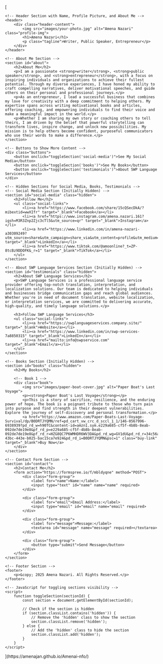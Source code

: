 [<!DOCTYPE html>
<html lang="en">
<head>
    <meta charset="UTF-8">
    <meta name="viewport" content="width=device-width, initial-scale=1.0">
    <title>Amena Nazari - Writer Profile</title>
    <link rel="stylesheet" href="styles.css">
</head>
<body>

    <!-- Header Section with Name, Profile Picture, and About Me -->
    <header>
        <div class="header-content">
            <img src="images/your-photo.jpg" alt="Amena Nazari" class="profile-img">
            <h1>Amena Nazari</h1>
            <p class="tagline">Writer, Public Speaker, Entrepreneur</p>
        </div>
    </header>

    <!-- About Me Section -->
    <section id="about">
        <h2>About Me</h2>
        <p>I am a passionate <strong>writer</strong>, <strong>public speaker</strong>, and <strong>entrepreneur</strong>, with a focus on inspiring individuals and organizations to achieve their fullest potential. Through my diverse experiences, I have honed my ability to craft compelling narratives, deliver motivational speeches, and guide others on their personal and professional journeys.</p>
        <p>As an entrepreneur, I lead a successful business that combines my love for creativity with a deep commitment to helping others. My expertise spans across writing motivational books and articles, offering coaching, and empowering individuals to find their voice and make a meaningful impact in the world.</p>
        <p>Whether I am sharing my own story or coaching others to tell theirs, I am driven by the belief that powerful storytelling can transform lives, inspire change, and unlock new possibilities. My mission is to help others become confident, purposeful communicators who use their words to make a difference.</p>
    </section>

    <!-- Buttons to Show More Content -->
    <div class="buttons">
        <button onclick="toggleSection('social-media')">See My Social Media</button>
        <button onclick="toggleSection('books')">See My Books</button>
        <button onclick="toggleSection('testimonials')">About SWP Language Services</button>
    </div>

    <!-- Hidden Sections for Social Media, Books, Testimonials -->
    <!-- Social Media Section (Initially Hidden) -->
    <section id="social-media" class="hidden">
        <h2>Follow Me</h2>
        <ul class="social-links">
            <li><a href="https://www.facebook.com/share/15cQSecDkA/?mibextid=wwXIfr" target="_blank">Facebook</a></li>
            <li><a href="https://www.instagram.com/amena.nazari.161?igsh=M3R3Znp2Zjc3cTl5&utm_source=qr" target="_blank">Instagram</a></li>
            <li><a href="https://www.linkedin.com/in/amena-nazari-a30309249?utm_source=share&utm_campaign=share_via&utm_content=profile&utm_medium=ios_app" target="_blank">LinkedIn</a></li>
            <li><a href="https://www.tiktok.com/@amoonline?_t=ZP-8tcBz9DDOFK&_r=1" target="_blank">TikTok</a></li>
        </ul>
    </section>

    <!-- About SWP Language Services Section (Initially Hidden) -->
    <section id="testimonials" class="hidden">
        <h2>About SWP Language Services</h2>
        <p>SWP Language Services is a professional language service provider offering top-notch translation, interpretation, and localization solutions. Our team is dedicated to helping individuals and businesses bridge communication gaps and reach global audiences. Whether you're in need of document translation, website localization, or interpretation services, we are committed to delivering accurate, high-quality, and timely language solutions.</p>
        
        <h3>Follow SWP Language Services</h3>
        <ul class="social-links">
            <li><a href="https://swplanguageservices.company.site/" target="_blank">Website</a></li>
            <li><a href="https://www.linkedin.com/in/swp-services-7a8850315" target="_blank">LinkedIn</a></li>
            <li><a href="mailto:info@swpservice.com" target="_blank">Email</a></li>
        </ul>
    </section>

    <!-- Books Section (Initially Hidden) -->
    <section id="books" class="hidden">
        <h2>My Books</h2>

        <!-- Book 1 -->
        <div class="book">
            <img src="images/paper-boat-cover.jpg" alt="Paper Boat's Last Voyage">
            <p><strong>Paper Boat's Last Voyage</strong></p>
            <p>This is a story of sacrifice, resilience, and the enduring power of hope. The book is a poignant tribute to those who turn pain into purpose and find strength in their deepest vulnerabilities. Explore the journey of self-discovery and personal transformation.</p>
            <a href="https://www.amazon.com/Paper-Boats-Last-Voyage-Survival/dp/B0DRTJYQMN/ref=pd_cart_vw_crc_d_sccl_1_1/146-0567996-6938939?pd_rd_w=h90TC&content-id=amzn1.sym.e229a685-cf5f-4b8b-8eab-092de7de19e8&pf_rd_p=e229a685-cf5f-4b8b-8eab-092de7de19e8&pf_rd_r=HZG8QC7P6WMHDR6WV3DA&pd_rd_wg=GV1dU&pd_rd_r=34c56a96-43bc-443e-b025-bac15ca7e924&pd_rd_i=B0DRTJYQMN&psc=1" class="buy-link" target="_blank">Buy Now</a>
        </div>
    </section>

    <!-- Contact Form Section -->
    <section id="contact">
        <h2>Contact Me</h2>
        <form action="https://formspree.io/f/mbldyqne" method="POST">
            <div class="form-group">
                <label for="name">Name:</label>
                <input type="text" id="name" name="name" required>
            </div>

            <div class="form-group">
                <label for="email">Email Address:</label>
                <input type="email" id="email" name="email" required>
            </div>

            <div class="form-group">
                <label for="message">Message:</label>
                <textarea id="message" name="message" required></textarea>
            </div>

            <div class="form-group">
                <button type="submit">Send Message</button>
            </div>
        </form>
    </section>

    <!-- Footer Section -->
    <footer>
        <p>&copy; 2025 Amena Nazari. All Rights Reserved.</p>
    </footer>

    <!-- JavaScript for toggling sections visibility -->
    <script>
        function toggleSection(sectionId) {
            const section = document.getElementById(sectionId);
            
            // Check if the section is hidden
            if (section.classList.contains('hidden')) {
                // Remove the 'hidden' class to show the section
                section.classList.remove('hidden');
            } else {
                // Add the 'hidden' class to hide the section
                section.classList.add('hidden');
            }
        }
    </script>
</body>
</html>
](https://amenajan.github.io/Amenai-nfo/)
